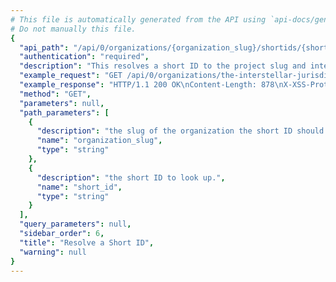 ```yaml
---
# This file is automatically generated from the API using `api-docs/generate.py`
# Do not manually this file.
{
  "api_path": "/api/0/organizations/{organization_slug}/shortids/{short_id}/", 
  "authentication": "required", 
  "description": "This resolves a short ID to the project slug and internal issue ID.", 
  "example_request": "GET /api/0/organizations/the-interstellar-jurisdiction/shortids/PUMP-STATION-1/ HTTP/1.1\nHost: sentry.io\nAuthorization: Bearer <token>", 
  "example_response": "HTTP/1.1 200 OK\nContent-Length: 878\nX-XSS-Protection: 1; mode=block\nContent-Language: en\nX-Content-Type-Options: nosniff\nVary: Accept-Language, Cookie\nAllow: GET, HEAD, OPTIONS\nX-Frame-Options: deny\nContent-Type: application/json\n\n{\n  \"group\": {\n    \"annotations\": [], \n    \"assignedTo\": null, \n    \"count\": \"1\", \n    \"culprit\": \"raven.scripts.runner in main\", \n    \"firstSeen\": \"2018-11-06T21:19:55Z\", \n    \"hasSeen\": false, \n    \"id\": \"1\", \n    \"isBookmarked\": false, \n    \"isPublic\": false, \n    \"isSubscribed\": true, \n    \"lastSeen\": \"2018-11-06T21:19:55Z\", \n    \"level\": \"error\", \n    \"logger\": null, \n    \"metadata\": {\n      \"title\": \"This is an example Python exception\"\n    }, \n    \"numComments\": 0, \n    \"permalink\": \"https://sentry.io/the-interstellar-jurisdiction/pump-station/issues/1/\", \n    \"project\": {\n      \"id\": \"2\", \n      \"name\": \"Pump Station\", \n      \"slug\": \"pump-station\"\n    }, \n    \"shareId\": null, \n    \"shortId\": \"PUMP-STATION-1\", \n    \"status\": \"unresolved\", \n    \"statusDetails\": {}, \n    \"subscriptionDetails\": null, \n    \"title\": \"This is an example Python exception\", \n    \"type\": \"default\", \n    \"userCount\": 0\n  }, \n  \"groupId\": \"1\", \n  \"organizationSlug\": \"the-interstellar-jurisdiction\", \n  \"projectSlug\": \"pump-station\", \n  \"shortId\": \"PUMP-STATION-1\"\n}", 
  "method": "GET", 
  "parameters": null, 
  "path_parameters": [
    {
      "description": "the slug of the organization the short ID should be looked up in.", 
      "name": "organization_slug", 
      "type": "string"
    }, 
    {
      "description": "the short ID to look up.", 
      "name": "short_id", 
      "type": "string"
    }
  ], 
  "query_parameters": null, 
  "sidebar_order": 6, 
  "title": "Resolve a Short ID", 
  "warning": null
}
---
```

